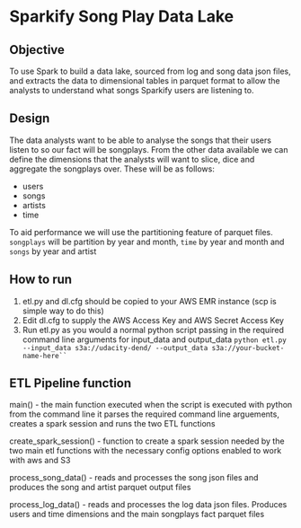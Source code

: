 # Sparkify Song Play Data Lake

## Objective
To use Spark to build a data lake, sourced from log and song data json files, and extracts the data to dimensional tables in parquet format to allow the analysts to understand what songs Sparkify users are listening to.

## Design
The data analysts want to be able to analyse the songs that their users listen to so our fact  will be songplays. From the other data available we can define the dimensions that the analysts will want to slice, dice and aggregate the songplays over. These will be as follows:

- users
- songs 
- artists
- time

To aid performance we will use the partitioning feature of parquet files. `songplays` will be partition by year and month, `time` by year and month and `songs` by year and artist

## How to run
1. etl.py and dl.cfg should be copied to your AWS EMR instance (scp is simple way to do this)
2. Edit dl.cfg to supply the AWS Access Key and AWS Secret Access Key
3. Run etl.py as you would a normal python script passing in the required command line arguments for input_data and output_data `python etl.py --input_data s3a://udacity-dend/ --output_data s3a://your-bucket-name-here`` `

## ETL Pipeline function

main() - the main function executed when the script is executed with python from the command line it parses the required command line arguements, creates a spark session and runs the two ETL functions

create_spark_session() - function to create a spark session needed by the two main etl functions with the necessary config options enabled to work with aws and S3

process_song_data() - reads and processes the song json files and produces the song and artist parquet output files

process_log_data() - reads and processes the log data json files. Produces users and time dimensions and the main songplays fact parquet files

